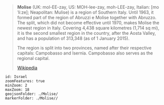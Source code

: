 
> **Molise** (UK:  mol-EE-zay, US:  MOH-lee-zay, moh-LEE-zay, Italian: [moˈliːze]; Neapolitan: Mulise) is a region of Southern Italy. Until 1963, it formed part of the region of Abruzzi e Molise together with Abruzzo. The split, which did not become effective until 1970, makes Molise the newest region in Italy. Covering 4,438 square kilometres (1,714 sq mi), it is the second smallest region in the country, after the Aosta Valley, and has a population of 313,348 (as of 1 January 2015).
>
> The region is split into two provinces, named after their respective capitals: Campobasso and Isernia. Campobasso also serves as the regional capital.
>
> [Wikipedia](https://en.wikipedia.org/wiki/Molise)


```leaflet
id: Israel
zoomFeatures: true 
minZoom: 2 
maxZoom: 18
geojsonFolder: ./Molise/
markerFolder: ./Molise//
```
